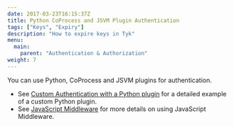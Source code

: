 ```yaml
---
date: 2017-03-23T16:15:37Z
title: Python CoProcess and JSVM Plugin Authentication
tags: ["Keys", "Expiry"]
description: "How to expire keys in Tyk"
menu:
  main:
    parent: "Authentication & Authorization"
weight: 7 
---
```


You can use Python, CoProcess and JSVM plugins for authentication. 

* See [Custom Authentication with a Python plugin](/docs/plugins/rich-plugins/python/custom-auth-python-tutorial/) for a detailed example of a custom Python plugin.
* See [JavaScript Middleware](/docs/plugins/javascript-middleware/) for more details on using JavaScript Middleware. 

